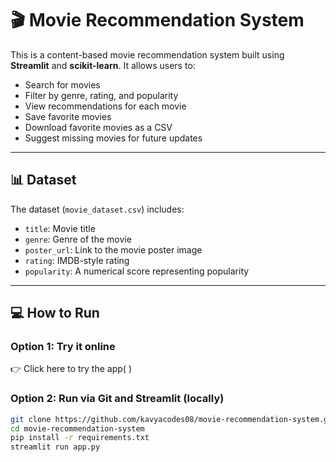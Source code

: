 # 🎬 Movie Recommendation System

This is a content-based movie recommendation system built using **Streamlit** and **scikit-learn**. It allows users to:

- Search for movies
- Filter by genre, rating, and popularity
- View recommendations for each movie
- Save favorite movies
- Download favorite movies as a CSV
- Suggest missing movies for future updates

---

## 📊 Dataset

The dataset (`movie_dataset.csv`) includes:

- `title`: Movie title  
- `genre`: Genre of the movie  
- `poster_url`: Link to the movie poster image  
- `rating`: IMDB-style rating  
- `popularity`: A numerical score representing popularity  

---

## 💻 How to Run

### Option 1: Try it online 
👉 Click here to try the app( )

### Option 2: Run via Git and Streamlit (locally)

```bash
git clone https://github.com/kavyacodes08/movie-recommendation-system.git
cd movie-recommendation-system
pip install -r requirements.txt
streamlit run app.py
